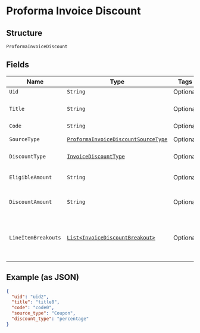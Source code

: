 
# Proforma Invoice Discount

## Structure

`ProformaInvoiceDiscount`

## Fields

| Name | Type | Tags | Description | Getter | Setter |
|  --- | --- | --- | --- | --- | --- |
| `Uid` | `String` | Optional | - | String getUid() | setUid(String uid) |
| `Title` | `String` | Optional | **Constraints**: *Minimum Length*: `1` | String getTitle() | setTitle(String title) |
| `Code` | `String` | Optional | - | String getCode() | setCode(String code) |
| `SourceType` | [`ProformaInvoiceDiscountSourceType`](../../doc/models/proforma-invoice-discount-source-type.md) | Optional | - | ProformaInvoiceDiscountSourceType getSourceType() | setSourceType(ProformaInvoiceDiscountSourceType sourceType) |
| `DiscountType` | [`InvoiceDiscountType`](../../doc/models/invoice-discount-type.md) | Optional | - | InvoiceDiscountType getDiscountType() | setDiscountType(InvoiceDiscountType discountType) |
| `EligibleAmount` | `String` | Optional | **Constraints**: *Minimum Length*: `1` | String getEligibleAmount() | setEligibleAmount(String eligibleAmount) |
| `DiscountAmount` | `String` | Optional | **Constraints**: *Minimum Length*: `1` | String getDiscountAmount() | setDiscountAmount(String discountAmount) |
| `LineItemBreakouts` | [`List<InvoiceDiscountBreakout>`](../../doc/models/invoice-discount-breakout.md) | Optional | **Constraints**: *Minimum Items*: `1`, *Unique Items Required* | List<InvoiceDiscountBreakout> getLineItemBreakouts() | setLineItemBreakouts(List<InvoiceDiscountBreakout> lineItemBreakouts) |

## Example (as JSON)

```json
{
  "uid": "uid2",
  "title": "title8",
  "code": "code0",
  "source_type": "Coupon",
  "discount_type": "percentage"
}
```

